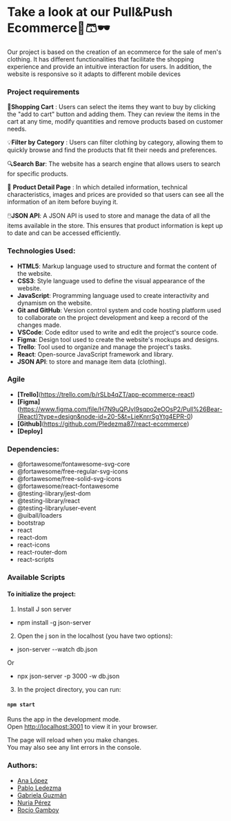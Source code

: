 # Take a look at our Pull&Push Ecommerce👕🩳🕶️

Our project is based on the creation of an ecommerce for the sale of men's clothing. It has different functionalities that facilitate the shopping experience and provide an intuitive interaction for users. In addition, the website is responsive so it adapts to different mobile devices

### Project requirements

🛒**Shopping Cart** : Users can select the items they want to buy by clicking the "add to cart" button and adding them. They can review the items in the cart at any time, modify quantities and remove products based on customer needs.

💡**Filter by Category** : Users can filter clothing by category, allowing them to quickly browse and find the products that fit their needs and preferences.

🔍**Search Bar**: The website has a search engine that allows users to search for specific products.

🔑 **Product Detail Page** : In which detailed information, technical characteristics, images and prices are provided so that users can see all the information of an item before buying it.

🖱️**JSON API**: A JSON API is used to store and manage the data of all the items available in the store. This ensures that product information is kept up to date and can be accessed efficiently.

### Technologies Used:

- **HTML5**: Markup language used to structure and format the content of the website.
- **CSS3**: Style language used to define the visual appearance of the website.
- **JavaScript**: Programming language used to create interactivity and dynamism on the website.
- **Git and GitHub**: Version control system and code hosting platform used to collaborate on the project development and keep a record of the changes made.
- **VSCode**: Code editor used to write and edit the project's source code.
- **Figma**: Design tool used to create the website's mockups and designs.
- **Trello**: Tool used to organize and manage the project's tasks.
- **React**: Open-source JavaScript framework and library.
- **JSON API**: to store and manage item data (clothing).

### Agile

* **[Trello]**(https://trello.com/b/rSLb4qZT/app-ecommerce-react)
* **[Figma]**(https://www.figma.com/file/H7N9uQPJvI9sqpo2eOOsP2/Pull%26Bear-(React)?type=design&node-id=20-5&t=LjeKnrrSgYtg4EPR-0)
* **[Github]**(https://github.com/Pledezma87/react-ecommerce)
* **[Deploy]** 


### Dependencies:

* @fortawesome/fontawesome-svg-core
* @fortawesome/free-regular-svg-icons
* @fortawesome/free-solid-svg-icons
* @fortawesome/react-fontawesome
* @testing-library/jest-dom
* @testing-library/react
* @testing-library/user-event
* @uiball/loaders
* bootstrap
* react
* react-dom
* react-icons
* react-router-dom
* react-scripts

### Available Scripts

#### To initialize the project:

1.  Install J son server

- npm install -g json-server


2.  Open the j son in the localhost (you have two options):

-  json-server --watch db.json 

Or

-  npx json-server -p 3000 -w db.json


3.  In the project directory, you can run:

#### `npm start`

Runs the app in the development mode.\
Open [http://localhost:3001](http://localhost:3001) to view it in your browser.

The page will reload when you make changes.\
You may also see any lint errors in the console.


### Authors:

* [Ana López](https://github.com/Alh-19)
* [Pablo Ledezma](https://github.com/Pledezma87)
* [Gabriela Guzmán](https://github.com/Gabsgt99)
* [Nuria Pérez](https://github.com/NuriaPerezBravo)
* [Rocío Gamboy](https://github.com/Rous2106)






